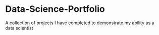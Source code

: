 # Data-Science-Portfolio
A collection of projects I have completed to demonstrate my ability as a data scientist
